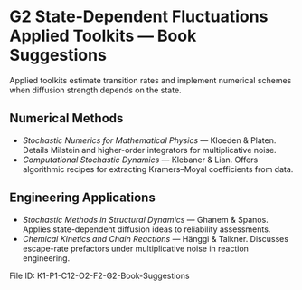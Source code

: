 # G2 State-Dependent Fluctuations Applied Toolkits — Book Suggestions

Applied toolkits estimate transition rates and implement numerical schemes when diffusion strength depends on the state.

## Numerical Methods
* *Stochastic Numerics for Mathematical Physics* — Kloeden & Platen. Details Milstein and higher-order integrators for multiplicative noise.
* *Computational Stochastic Dynamics* — Klebaner & Lian. Offers algorithmic recipes for extracting Kramers–Moyal coefficients from data.

## Engineering Applications
* *Stochastic Methods in Structural Dynamics* — Ghanem & Spanos. Applies state-dependent diffusion ideas to reliability assessments.
* *Chemical Kinetics and Chain Reactions* — Hänggi & Talkner. Discusses escape-rate prefactors under multiplicative noise in reaction engineering.

File ID: K1-P1-C12-O2-F2-G2-Book-Suggestions

